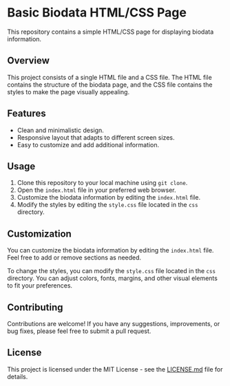 # Basic Biodata HTML/CSS Page

This repository contains a simple HTML/CSS page for displaying biodata information.

## Overview

This project consists of a single HTML file and a CSS file. The HTML file contains the structure of the biodata page, and the CSS file contains the styles to make the page visually appealing.

## Features

- Clean and minimalistic design.
- Responsive layout that adapts to different screen sizes.
- Easy to customize and add additional information.

## Usage

1. Clone this repository to your local machine using `git clone`.
2. Open the `index.html` file in your preferred web browser.
3. Customize the biodata information by editing the `index.html` file.
4. Modify the styles by editing the `style.css` file located in the `css` directory.


## Customization

You can customize the biodata information by editing the `index.html` file. Feel free to add or remove sections as needed.

To change the styles, you can modify the `style.css` file located in the `css` directory. You can adjust colors, fonts, margins, and other visual elements to fit your preferences.

## Contributing

Contributions are welcome! If you have any suggestions, improvements, or bug fixes, please feel free to submit a pull request.

## License

This project is licensed under the MIT License - see the [LICENSE.md](LICENSE.md) file for details.


